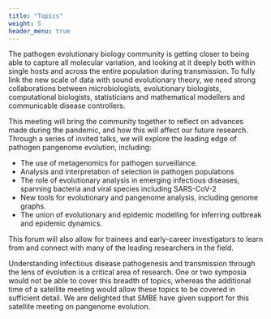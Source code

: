 ```yaml
---
title: "Topics"
weight: 5
header_menu: true
---
```


The pathogen evolutionary biology community is getting closer to being
able to capture all molecular variation, and looking at it deeply both within single hosts and
across the entire population during transmission. To fully link the new scale of data with
sound evolutionary theory, we need strong collaborations between microbiologists,
evolutionary biologists, computational biologists, statisticians and mathematical modellers
and communicable disease controllers.

This meeting will bring the community together
to reflect on advances made during the pandemic, and how this will affect our future
research. Through a series of invited talks, we will explore the leading edge of pathogen
pangenome evolution, including:
- The use of metagenomics for pathogen surveillance.
- Analysis and interpretation of selection in pathogen populations
- The role of evolutionary analysis in emerging infectious diseases, spanning bacteria and viral species including
SARS-CoV-2
- New tools for evolutionary and pangenome analysis, including genome graphs.
- The union of evolutionary and epidemic modelling for inferring outbreak and epidemic dynamics.

This forum
will also allow for trainees and early-career investigators to learn from and
connect with many of the leading researchers in the field.

Understanding infectious disease pathogenesis and transmission through the lens of
evolution is a critical area of research.  One or two symposia would not be able to cover this breadth of topics, whereas the
additional time of a satellite meeting would allow these topics to be covered in sufficient
detail. We are delighted that SMBE have given support for this satellite meeting on
pangenome evolution.